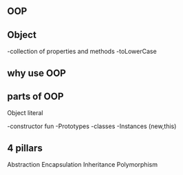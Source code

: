 ## OOP

## Object
-collection of properties and methods
-toLowerCase

## why use OOP

## parts of OOP
Object literal

-constructor fun
-Prototypes
-classes
-Instances (new,this)

## 4 pillars
Abstraction
Encapsulation
Inheritance
Polymorphism